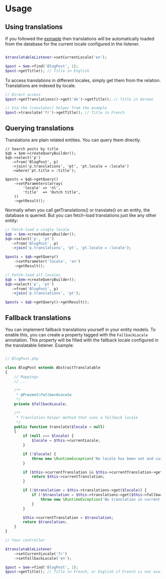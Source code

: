 Usage
=====

## Using translations

If you followed the [exmaple](getting-started.md) then translations will be automatically
loaded from the database for the current locale configured in the listener.

```php

$translatableListener->setCurrentLocale('en');

$post = $em->find('BlogPost', 1);
$post->getTitle(); // Title in English
```

To access translations in different locales, simply get them from the relation.
Translations are indexed by locale.

```php
// Direct access
$post->getTranslations()->get('de')->getTitle(); // Title in German

// Via the translate() helper from the example
$post->translate('fr')->getTitle(); // Title in French
```

## Querying translations

Translations are plain related entities. You can query them directly.

```
// Search posts by title
$qb = $em->createQueryBuilder();
$qb->select('p')
   ->from('BlogPost', p)
   ->join('p.translations', 'pt', 'pt.locale = :locale')
   ->where('pt.title = :title');

$posts = $qb->getQuery()
    ->setParameters(array(
        'locale' => 'nl',
        'title'  => 'Dutch title',
    ))
    ->getResult();
```

Normally when you call getTranslations() or translate() on an entity, the database is queried. But
you can fetch-load translations just like any other entity:

```php
// Fetch-load a single locale
$qb = $em->createQueryBuilder();
$qb->select('p', 'pt')
   ->from('BlogPost', p)
   ->join('p.translations', 'pt', 'pt.locale = :locale');

$posts = $qb->getQuery()
    ->setParameter('locale', 'en')
    ->getResult();

// Fetch-load all locales
$qb = $em->createQueryBuilder();
$qb->select('p', 'pt')
   ->from('BlogPost', p)
   ->join('p.translations', 'pt');

$posts = $qb->getQuery()->getResult();
```

## Fallback translations

You can implement fallback translations yourself in your entity models. To enable this, you can create
a property tagged with the `FallbackLocale` annotation. This property will be filled with the fallback locale
configured in the translatable listener. Example:

```php

// BlogPost.php

class BlogPost extends AbstractTranslatable
{
    // Mappings
    // ...

    /**
     * @Prezent\FallbackLocale
     */
    private $fallbackLocale;

    /**
     * Translation helper method that uses a fallback locale
     */
    public function translate($locale = null)
    {
        if (null === $locale) {
            $locale = $this->currentLocale;
        }

        if (!$locale) {
            throw new \RuntimeException('No locale has been set and currentLocale is empty');
        }

        if ($this->currentTranslation && $this->currentTranslation->getLocale() === $locale) {
            return $this->currentTranslation;
        }

        if (!$translation = $this->translations->get($locale)) {
            if (!$translation = $this->translations->get($this->fallbackLocale)) {
                throw new \RuntimeException('No translation in current or fallback locale');
            }
        }

        $this->currentTranslation = $translation;
        return $translation;
    }
}

// Your controller

$translatableListener
    ->setCurrentLocale('fr')
    ->setFallbackLocale('en');

$post = $em->find('BlogPost', 1);
$post->getTitle(); // Title in French, or English if French is not available
```
